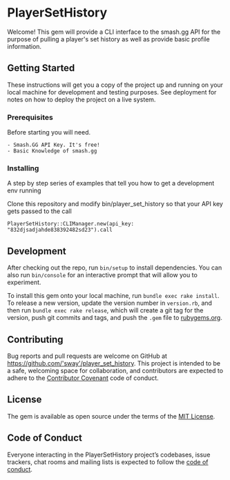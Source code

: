 # PlayerSetHistory

Welcome! This gem will provide a CLI interface to the smash.gg API for the purpose of pulling a player's set history as well as provide basic profile information.

## Getting Started

These instructions will get you a copy of the project up and running on your local machine for development and testing purposes. See deployment for notes on how to deploy the project on a live system.

### Prerequisites

Before starting you will need. 


```
- Smash.GG API Key. It's free!
- Basic Knowledge of smash.gg 
```

### Installing

A step by step series of examples that tell you how to get a development env running

Clone this repository and modify bin/player_set_history so that your API key gets passed to the call

```
PlayerSetHistory::CLIManager.new(api_key: "832djsadjahde838392482sd23").call
```

## Development

After checking out the repo, run `bin/setup` to install dependencies. You can also run `bin/console` for an interactive prompt that will allow you to experiment.

To install this gem onto your local machine, run `bundle exec rake install`. To release a new version, update the version number in `version.rb`, and then run `bundle exec rake release`, which will create a git tag for the version, push git commits and tags, and push the `.gem` file to [rubygems.org](https://rubygems.org).

## Contributing

Bug reports and pull requests are welcome on GitHub at https://github.com/'sway'/player_set_history. This project is intended to be a safe, welcoming space for collaboration, and contributors are expected to adhere to the [Contributor Covenant](http://contributor-covenant.org) code of conduct.

## License

The gem is available as open source under the terms of the [MIT License](https://opensource.org/licenses/MIT).

## Code of Conduct

Everyone interacting in the PlayerSetHistory project’s codebases, issue trackers, chat rooms and mailing lists is expected to follow the [code of conduct](https://github.com/'sway'/player_set_history/blob/master/CODE_OF_CONDUCT.md).
